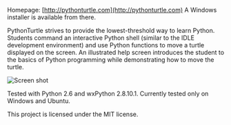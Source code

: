 Homepage: [http://pythonturtle.com](http://pythonturtle.com)
A Windows installer is available from there.

PythonTurtle strives to provide the lowest-threshold way to learn Python. Students command an interactive Python shell (similar to the IDLE development environment) and use Python functions to move a turtle displayed on the screen. An illustrated help screen introduces the student to the basics of Python programming while demonstrating how to move the turtle.

![Screen shot](http://pythonturtle.com/screenshot.gif)

Tested with Python 2.6 and wxPython 2.8.10.1. Currently tested only on Windows and Ubuntu.

This project is licensed under the MIT license.